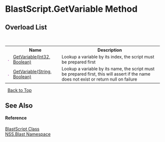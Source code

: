 # BlastScript.GetVariable Method 
 


## Overload List
&nbsp;<table><tr><th></th><th>Name</th><th>Description</th></tr><tr><td>![Public method](media/pubmethod.gif "Public method")</td><td><a href="10340cbc-dc29-5dfc-ec52-c588859dacae.md">GetVariable(Int32, Boolean)</a></td><td>
Lookup a variable by its index, the script must be prepared first</td></tr><tr><td>![Public method](media/pubmethod.gif "Public method")</td><td><a href="ca180a8f-7261-cce0-111b-6400ed489a7b.md">GetVariable(String, Boolean)</a></td><td>
Lookup a variable by its name, the script must be prepared first, this will assert if the name does not exist or return null on failure</td></tr></table>&nbsp;
<a href="#blastscript.getvariable-method">Back to Top</a>

## See Also


#### Reference
<a href="701ebde6-515e-1fd5-a11a-526716112a12.md">BlastScript Class</a><br /><a href="88b55311-4a89-0894-e27a-e157e443c7f7.md">NSS.Blast Namespace</a><br />